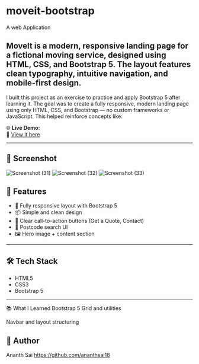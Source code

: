 # moveit-bootstrap
A web Application 

**MoveIt** is a modern, responsive landing page for a fictional moving service, designed using **HTML**, **CSS**, and **Bootstrap 5**. The layout features clean typography, intuitive navigation, and mobile-first design.
--
I built this project as an exercise to practice and apply Bootstrap 5 after learning it. The goal was to create a fully responsive, modern landing page using only HTML, CSS, and Bootstrap — no custom frameworks or JavaScript. This helped reinforce concepts like:

🌐 **Live Demo:**  
🔗 [View it here](https://ananthsai18.github.io/moveit-bootstrap/)

---

## 📸 Screenshot


![Screenshot (31)](https://github.com/user-attachments/assets/7745a4fb-c6a2-47c7-affa-39ca8e0e5b36)
![Screenshot (32)](https://github.com/user-attachments/assets/ba6ae7b3-3677-4947-a08d-c3418cdea439)
![Screenshot (33)](https://github.com/user-attachments/assets/1b8d2b5a-f2c4-46d0-b8b3-6b4413987a01)


## 🚀 Features

- 📱 Fully responsive layout with Bootstrap 5
- 📦 Simple and clean design
- 💬 Clear call-to-action buttons (Get a Quote, Contact)
- 📍 Postcode search UI
- 🖼️ Hero image + content section

---

## 🛠️ Tech Stack

- HTML5
- CSS3
- Bootstrap 5

---

📚 What I Learned
Bootstrap 5 Grid and utilities

Navbar and layout structuring


🙌 Author
--
Ananth Sai
https://github.com/ananthsai18
